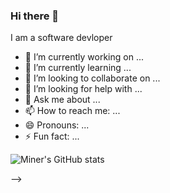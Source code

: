 ### Hi there 👋

I am a software devloper

- 🔭 I’m currently working on ...
- 🌱 I’m currently learning ...
- 👯 I’m looking to collaborate on ...
- 🤔 I’m looking for help with ...
- 💬 Ask me about ...
- 📫 How to reach me: ...
- 😄 Pronouns: ...
- ⚡ Fun fact: ...

![Miner's GitHub stats](https://github-readme-stats.vercel.app/api?username=MainaAlexM&theme=dark&show_icons=true?theme=chartreuse-dark)

-->
